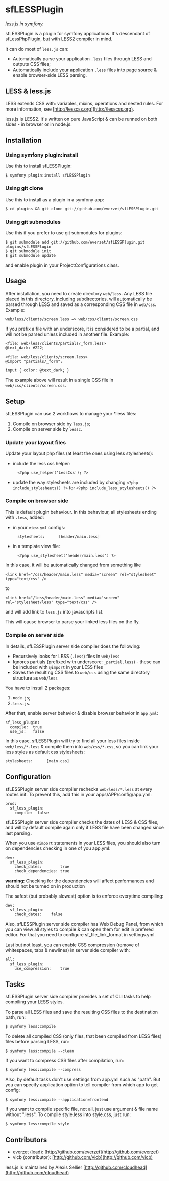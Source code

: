 # sfLESSPlugin #

*less.js in symfony.*

sfLESSPlugin is a plugin for symfony applications. It's descendant of sfLessPhpPlugin, but with LESS2 compiler in mind.

It can do most of `less.js` can:

* Automatically parse your application `.less` files through LESS and outputs CSS files;
* Automatically include your application `.less` files into page source & enable browser-side LESS parsing.

## LESS & less.js ##

LESS extends CSS with: variables, mixins, operations and nested rules. For more information, see [http://lesscss.org](http://lesscss.org).

less.js is LESS2. It's written on pure JavaScript & can be runned on both sides - in browser or in node.js.

## Installation ##

### Using symfony plugin:install ###

Use this to install sfLESSPlugin:

	$ symfony plugin:install sfLESSPlugin

### Using git clone ###

Use this to install as a plugin in a symfony app:

	$ cd plugins && git clone git://github.com/everzet/sfLESSPlugin.git

### Using git submodules ###

Use this if you prefer to use git submodules for plugins:

	$ git submodule add git://github.com/everzet/sfLESSPlugin.git plugins/sfLESSPlugin
	$ git submodule init
	$ git submodule update

and enable plugin in your ProjectConfigurations class.

## Usage ##

After installation, you need to create directory `web/less`. Any LESS file placed in this directory, including subdirectories, will
automatically be parsed through LESS and saved as a corresponding CSS file in `web/css`. Example:

	web/less/clients/screen.less => web/css/clients/screen.css

If you prefix a file with an underscore, it is considered to be a partial, and will not be parsed unless included in another file. Example:

	<file: web/less/clients/partials/_form.less>
	@text_dark: #222;
	
	<file: web/less/clients/screen.less>
	@import "partials/_form";
	
	input { color: @text_dark; }

The example above will result in a single CSS file in `web/css/clients/screen.css`.

## Setup ##

sfLESSPlugin can use 2 workflows to manage your *.less files:

1. Compile on browser side by `less.js`;
2. Compile on server side by `lessc`.

### Update your layout files ###

Update your layout php files (at least the ones using less stylesheets):

* include the less css helper:

		<?php use_helper('LessCss'); ?>

* update the way stylesheets are included by changing `<?php include_stylesheets() ?>` for `<?php include_less_stylesheets() ?>`

### Compile on browser side ###

This is default plugin behaviour. In this behaviour, all stylesheets ending with `.less`, added:

* in your `view.yml` configs:

		stylesheets:      [header/main.less]
  
* in a template view file:

		<?php use_stylesheet('header/main.less') ?>

In this case, it will be automatically changed from something like

	<link href="/css/header/main.less" media="screen" rel="stylesheet" type="text/css" />

to

	<link href="/less/header/main.less" media="screen" rel="stylesheet/less" type="text/css" />

and will add link to `less.js` into javascripts list.

This will cause browser to parse your linked less files on the fly.

### Compile on server side ###

In details, sfLESSPlugin server side compiler does the following:

* Recursively looks for LESS (`.less`) files in `web/less`
* Ignores partials (prefixed with underscore: `_partial.less`) - these can be included with `@import` in your LESS files
* Saves the resulting CSS files to `web/css` using the same directory structure as `web/less`

You have to install 2 packages:

1. `node.js`;
2. `less.js`.

After that, enable server behavior & disable browser behavior in `app.yml`:

	sf_less_plugin:
	  compile:  true
	  use_js:   false

In this case, sfLESSPlugin will try to find all your less files inside `web/less/*.less` & compile them into `web/css/*.css`, so you can link your less styles as default css stylesheets:

	stylesheets:      [main.css]

## Configuration ##

sfLESSPlugin server side compiler rechecks `web/less/*.less` at every routes init. To prevent this, add this in your apps/APP/config/app.yml:

	prod:
	  sf_less_plugin:
	    compile:  false

sfLESSPlugin server side compiler checks the dates of LESS & CSS files, and will by default compile again only if LESS file have been changed since last parsing .

When you use `@import` statements in your LESS files, you should also turn on dependencies checking in one of you app.yml:

    dev:
      sf_less_plugin:
        check_dates:        true
        check_dependencies: true

**warning:** Checking for the dependencies will affect performances and should not be turned on in production

The safest (but probably slowest) option is to enforce everytime compiling:

	dev:
	  sf_less_plugin:
	    check_dates:	false

Also, sfLESSPlugin server side compiler has Web Debug Panel, from which you can view all styles to compile & can open them for edit in prefered editor. For that you need to configure sf_file_link_format in settings.yml.

Last but not least, you can enable CSS compression (remove of whitespaces, tabs & newlines) in server side compiler with:

	all:
	  sf_less_plugin:
	    use_compression:	true

## Tasks ##

sfLESSPlugin server side compiler provides a set of CLI tasks to help compiling your LESS styles.

To parse all LESS files and save the resulting CSS files to the destination path, run:

	$ symfony less:compile

To delete all compiled CSS (only files, that been compiled from LESS files) files before parsing LESS, run:

	$ symfony less:compile --clean

If you want to compress CSS files after compilation, run:

	$ symfony less:compile --compress

Also, by default tasks don't use settings from app.yml such as "path". But you can specify application option to tell compiler from which app to get config:

	$ symfony less:compile --application=frontend

If you want to compile specific file, not all, just use argument & file name without ".less". To compile style.less into style.css, just run:

	$ symfony less:compile style


## Contributors ##

* everzet (lead): [http://github.com/everzet](http://github.com/everzet)
* vicb (contributor): [http://github.com/vicb](http://github.com/vicb)

less.js is maintained by Alexis Sellier [http://github.com/cloudhead](http://github.com/cloudhead)

